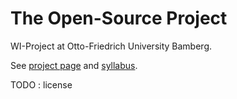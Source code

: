 # The Open-Source Project

WI-Project at Otto-Friedrich University Bamberg.

See [project page](https://digital-work-lab.github.io/open-source-project/) and [syllabus](https://digital-work-lab.github.io/open-source-project/docs/syllabus.html).

TODO : license
